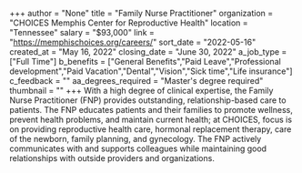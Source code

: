 +++
author = "None"
title = "Family Nurse Practitioner"
organization = "CHOICES Memphis Center for Reproductive Health"
location = "Tennessee"
salary = "$93,000"
link = "https://memphischoices.org/careers/"
sort_date = "2022-05-16"
created_at = "May 16, 2022"
closing_date = "June 30, 2022"
a_job_type = ["Full Time"]
b_benefits = ["General Benefits","Paid Leave","Professional development","Paid Vacation","Dental","Vision","Sick time","Life insurance"]
c_feedback = ""
aa_degrees_required = "Master's degree required"
thumbnail = ""
+++
With a high degree of clinical expertise, the Family Nurse Practitioner (FNP) provides outstanding, relationship-based care to patients. The FNP educates patients and their families to promote wellness, prevent health problems, and maintain current health; at CHOICES, focus is on providing reproductive health care, hormonal replacement therapy, care of the newborn, family planning, and gynecology. The FNP actively communicates with and supports colleagues while maintaining good relationships with outside providers and organizations. 